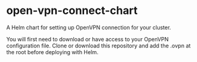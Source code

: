 # open-vpn-connect-chart
A Helm chart for setting up OpenVPN connection for your cluster.

You will first need to download or have access to your OpenVPN configuration file. Clone or download this repository and add the .ovpn at the root before deploying with Helm. 

